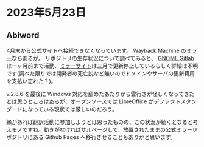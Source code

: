 # 2023年5月23日

## Abiword

4月末から公式サイトへ接続できなくなっています。 Wayback Machine の[ミラー](https://web.archive.org/web/20230000000000*/www.abisource.com)ならあるが。
リポジトリの生存状況について調べてみると、 [GNOME Gitlab](https://gitlab.gnome.org/World/AbiWord) は一ヶ月前まで活動、[ミラーサイト](https://github.com/AbiWord)は三月で更新停止しているらしく詳細は不明です(調べた限りでは開発者の死亡説など無いのでドメインやサーバの更新費用を支払い忘れた？)。

v.2.8.6 を最後に Windows 対応を辞めたあたりから雲行きが怪しくなってきたとは思うところはあるが、オープンソースでは LibreOffice がデファクトスタンダードになっている現状では厳しいのだろう。

縁があれば翻訳活動に参加しようとは思ったものの、この状況が続くとなると考えモノですね。動きがなければサルベージして、放置されたままの公式ミラーリポジトリにある Github Pages へ移行させることもありかと思います。
